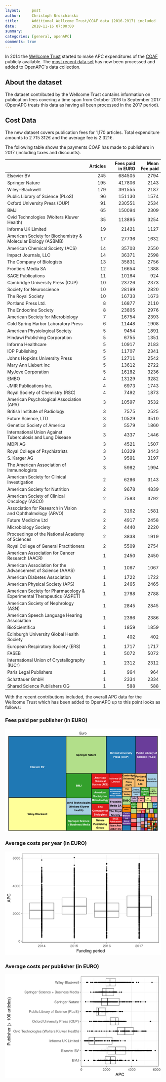 ```yaml
---
layout:     post
author:     Christoph Broschinski
title:      Additional Wellcome Trust/COAF data (2016-2017) included
date:       2018-11-16 07:00:00
summary:    
categories: [general, openAPC]
comments: true
---
```





In 2014 the [Wellcome Trust](https://wellcome.ac.uk/) started to make APC expenditures of the [COAF](https://wellcome.ac.uk/funding/guidance/charity-open-access-fund) publicly available. 
The [most recent data set](https://doi.org/10.6084/m9.figshare.6205376) has now been processed and added to OpenAPC's data collection.

## About the dataset

The dataset contributed by the Wellcome Trust contains information on publication fees covering a time span from October 2016 to September 2017 (OpenAPC treats this data as having all been processed in the 2017 period).

## Cost Data



The new dataset covers publication fees for 1,170 articles. Total expenditure amounts to 2 715 312€ and the average fee is 2 321€.

The following table shows the payments COAF has made to publishers in 2017 (including taxes and discounts).


|                                                                      | Articles| Fees paid in EURO| Mean Fee paid|
|:---------------------------------------------------------------------|--------:|-----------------:|-------------:|
|Elsevier BV                                                           |      245|            684505|          2794|
|Springer Nature                                                       |      195|            417806|          2143|
|Wiley-Blackwell                                                       |      179|            391555|          2187|
|Public Library of Science (PLoS)                                      |       96|            151130|          1574|
|Oxford University Press (OUP)                                         |       91|            230551|          2534|
|BMJ                                                                   |       65|            150094|          2309|
|Ovid Technologies (Wolters Kluwer Health)                             |       35|            113895|          3254|
|Informa UK Limited                                                    |       19|             21421|          1127|
|American Society for Biochemistry & Molecular Biology (ASBMB)         |       17|             27736|          1632|
|American Chemical Society (ACS)                                       |       14|             35703|          2550|
|Impact Journals, LLC                                                  |       14|             36371|          2598|
|The Company of Biologists                                             |       13|             35831|          2756|
|Frontiers Media SA                                                    |       12|             16654|          1388|
|SAGE Publications                                                     |       11|             10164|           924|
|Cambridge University Press (CUP)                                      |       10|             23726|          2373|
|Society for Neuroscience                                              |       10|             28199|          2820|
|The Royal Society                                                     |       10|             16733|          1673|
|Portland Press Ltd.                                                   |        8|             16877|          2110|
|The Endocrine Society                                                 |        8|             23805|          2976|
|American Society for Microbiology                                     |        7|             16754|          2393|
|Cold Spring Harbor Laboratory Press                                   |        6|             11448|          1908|
|American Physiological Society                                        |        5|              9454|          1891|
|Hindawi Publishing Corporation                                        |        5|              6755|          1351|
|Informa Healthcare                                                    |        5|             10917|          2183|
|IOP Publishing                                                        |        5|             11707|          2341|
|Johns Hopkins University Press                                        |        5|             12711|          2542|
|Mary Ann Liebert Inc                                                  |        5|             13612|          2722|
|MyJove Corporation                                                    |        5|             16182|          3236|
|EMBO                                                                  |        4|             13129|          3282|
|JMIR Publications Inc.                                                |        4|              6973|          1743|
|Royal Society of Chemistry (RSC)                                      |        4|              7492|          1873|
|American Psychological Association (APA)                              |        3|             10597|          3532|
|British Institute of Radiology                                        |        3|              7575|          2525|
|Future Science, LTD                                                   |        3|             10529|          3510|
|Genetics Society of America                                           |        3|              5579|          1860|
|International Union Against Tuberculosis and Lung Disease             |        3|              4337|          1446|
|MDPI AG                                                               |        3|              4521|          1507|
|Royal College of Psychiatrists                                        |        3|             10329|          3443|
|S. Karger AG                                                          |        3|              9591|          3197|
|The American Association of Immunologists                             |        3|              5982|          1994|
|American Society for Clinical Investigation                           |        2|              6286|          3143|
|American Society for Nutrition                                        |        2|              9678|          4839|
|American Society of Clinical Oncology (ASCO)                          |        2|              7583|          3792|
|Association for Research in Vision and Ophthalmology (ARVO)           |        2|              3162|          1581|
|Future Medicine Ltd                                                   |        2|              4917|          2458|
|Microbiology Society                                                  |        2|              4440|          2220|
|Proceedings of the National Academy of Sciences                       |        2|              3838|          1919|
|Royal College of General Practitioners                                |        2|              5509|          2754|
|American Association for Cancer Research (AACR)                       |        1|              2450|          2450|
|American Association for the Advancement of Science (AAAS)            |        1|              1067|          1067|
|American Diabetes Association                                         |        1|              1722|          1722|
|American Physical Society (APS)                                       |        1|              2465|          2465|
|American Society for Pharmacology & Experimental Therapeutics (ASPET) |        1|              2788|          2788|
|American Society of Nephrology (ASN)                                  |        1|              2845|          2845|
|American Speech Language Hearing Association                          |        1|              2386|          2386|
|BioScientifica                                                        |        1|              1859|          1859|
|Edinburgh University Global Health Society                            |        1|               402|           402|
|European Respiratory Society (ERS)                                    |        1|              1717|          1717|
|FASEB                                                                 |        1|              5072|          5072|
|International Union of Crystallography (IUCr)                         |        1|              2312|          2312|
|Paris Legal Publishers                                                |        1|               964|           964|
|Schattauer GmbH                                                       |        1|              2334|          2334|
|Shared Science Publishers OG                                          |        1|               588|           588|

With the recent contributions included, the overall APC data for the Wellcome Trust which has been added to OpenAPC up to this point looks as follows: 

### Fees paid per publisher (in EURO)

![plot of chunk tree_wellcome_2018_11_16_full](/figure/tree_wellcome_2018_11_16_full-1.png)

###  Average costs per year (in EURO)

![plot of chunk box_wellcome_2018_11_16_year_full](/figure/box_wellcome_2018_11_16_year_full-1.png)

###  Average costs per publisher (in EURO)

![plot of chunk box_wellcome_2018_11_16_publisher_full](/figure/box_wellcome_2018_11_16_publisher_full-1.png)
